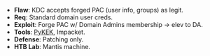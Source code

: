 - **Flaw**: KDC accepts forged PAC (user info, groups) as legit.
- **Req**: Standard domain user creds.
- **Exploit**: Forge PAC w/ Domain Admins membership → elev to DA.
- **Tools**: [PyKEK](https://github.com/mubix/pykek), Impacket.
- **Defense**: Patching only.
- **HTB Lab**: Mantis machine.
